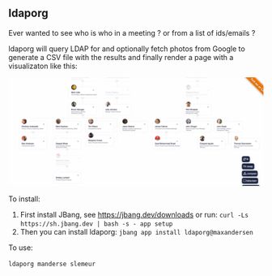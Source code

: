 ## ldaporg

Ever wanted to see who is who in a meeting ? or from a list of ids/emails ? 

ldaporg will query LDAP for and optionally fetch photos from Google to generate a CSV file with the results
and finally render a page with a visualizaton like this:

![Org view](./example.png)

To install:

1. First install JBang, see https://jbang.dev/downloads or run: `curl -Ls https://sh.jbang.dev | bash -s - app setup`
2. Then you can install ldaporg: `jbang app install ldaporg@maxandersen`

To use:

`ldaporg manderse slemeur`



